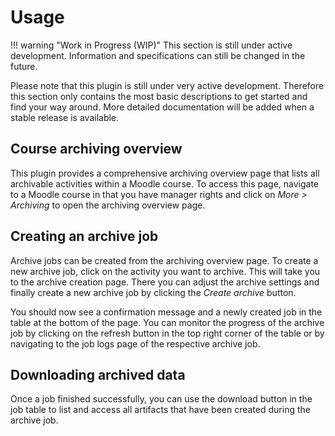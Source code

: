 # Usage

!!! warning "Work in Progress (WIP)"
    This section is still under active development. Information and specifications can still be changed in the future.

Please note that this plugin is still under very active development. Therefore this section only contains the most basic
descriptions to get started and find your way around. More detailed documentation will be added when a stable release is
available.


## Course archiving overview

This plugin provides a comprehensive archiving overview page that lists all archivable activities within a Moodle
course. To access this page, navigate to a Moodle course in that you have manager rights and click on _More > Archiving_
to open the archiving overview page.


## Creating an archive job

Archive jobs can be created from the archiving overview page. To create a new archive job, click on the activity you
want to archive. This will take you to the archive creation page. There you can adjust the archive settings and finally
create a new archive job by clicking the _Create archive_ button.

You should now see a confirmation message and a newly created job in the table at the bottom of the page. You can
monitor the progress of the archive job by clicking on the refresh button in the top right corner of the table or by
navigating to the job logs page of the respective archive job.


## Downloading archived data

Once a job finished successfully, you can use the download button in the job table to list and access all artifacts that
have been created during the archive job.
